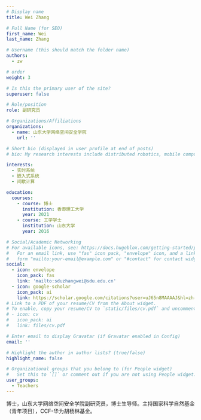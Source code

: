 ```yaml
---
# Display name
title: Wei Zhang

# Full Name (for SEO)
first_name: Wei
last_name: Zhang

# Username (this should match the folder name)
authors:
  - zw

# order
weight: 3

# Is this the primary user of the site?
superuser: false

# Role/position
role: 副研究员

# Organizations/Affiliations
organizations:
  - name: 山东大学网络空间安全学院
    url: ''

# Short bio (displayed in user profile at end of posts)
# bio: My research interests include distributed robotics, mobile computing and programmable matter.

interests:
  - 实时系统
  - 嵌入式系统
  - 间歇计算

education:
  courses:
    - course: 博士
      institution: 香港理工大学
      year: 2021
    - course: 工学学士
      institution: 山东大学
      year: 2016

# Social/Academic Networking
# For available icons, see: https://docs.hugoblox.com/getting-started/page-builder/#icons
#   For an email link, use "fas" icon pack, "envelope" icon, and a link in the
#   form "mailto:your-email@example.com" or "#contact" for contact widget.
social:
  - icon: envelope
    icon_pack: fas
    link: 'mailto:sduzhangwei@sdu.edu.cn'
  - icon: google-scholar
    icon_pack: ai
    link: https://scholar.google.com/citations?user=uJ65n8MAAAAJ&hl=zh-CN&oi=sra
# Link to a PDF of your resume/CV from the About widget.
# To enable, copy your resume/CV to `static/files/cv.pdf` and uncomment the lines below.
# - icon: cv
#   icon_pack: ai
#   link: files/cv.pdf

# Enter email to display Gravatar (if Gravatar enabled in Config)
email: ''

# Highlight the author in author lists? (true/false)
highlight_name: false

# Organizational groups that you belong to (for People widget)
#   Set this to `[]` or comment out if you are not using People widget.
user_groups:
  - Teachers
---
```


博士，山东大学网络空间安全学院副研究员，博士生导师。主持国家科学自然基金（青年项目），CCF-华为胡杨林基金。
